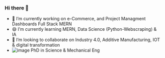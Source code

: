 ### Hi there 👋
-  🔭 I’m currently working on e-Commerce, and Project Managment Dashboards Full Stack MERN
-  😄 I’m currently learning MERN, Data Science (Python-Webscraping) & IA
-  🤔 I’m looking to collaborate on Industry 4.0, Additive Manufacturing, IOT & digital transformation
- ![image](https://user-images.githubusercontent.com/75273092/191351734-44df408b-0164-4fea-953a-2588c9a86648.png) PhD in Science & Mechanical Eng
<!--

-->












